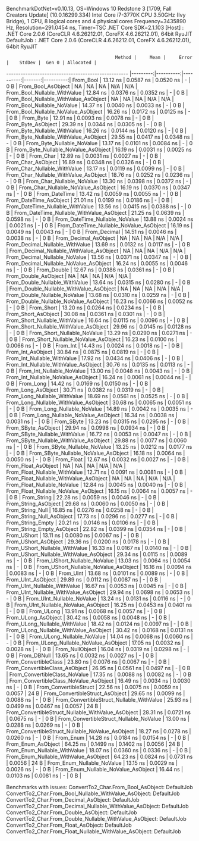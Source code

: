 
BenchmarkDotNet=v0.10.13, OS=Windows 10 Redstone 3 [1709, Fall Creators Update] (10.0.16299.334)
Intel Core i7-3770K CPU 3.50GHz (Ivy Bridge), 1 CPU, 8 logical cores and 4 physical cores
Frequency=3435890 Hz, Resolution=291.0454 ns, Timer=TSC
.NET Core SDK=2.1.103
  [Host]     : .NET Core 2.0.6 (CoreCLR 4.6.26212.01, CoreFX 4.6.26212.01), 64bit RyuJIT
  DefaultJob : .NET Core 2.0.6 (CoreCLR 4.6.26212.01, CoreFX 4.6.26212.01), 64bit RyuJIT


                                             Method |     Mean |     Error |    StdDev |  Gen 0 | Allocated |
--------------------------------------------------- |---------:|----------:|----------:|-------:|----------:|
                                          From_Bool | 13.12 ns | 0.0587 ns | 0.0520 ns |      - |       0 B |
                                 From_Bool_AsObject |       NA |        NA |        NA |    N/A |       N/A |
                       From_Bool_Nullable_WithValue | 12.84 ns | 0.0376 ns | 0.0352 ns |      - |       0 B |
              From_Bool_Nullable_WithValue_AsObject |       NA |        NA |        NA |    N/A |       N/A |
                         From_Bool_Nullable_NoValue | 14.37 ns | 0.0040 ns | 0.0033 ns |      - |       0 B |
                From_Bool_Nullable_NoValue_AsObject | 16.26 ns | 0.0172 ns | 0.0125 ns |      - |       0 B |
                                          From_Byte | 12.91 ns | 0.0093 ns | 0.0078 ns |      - |       0 B |
                                 From_Byte_AsObject | 29.39 ns | 0.0344 ns | 0.0305 ns |      - |       0 B |
                       From_Byte_Nullable_WithValue | 16.26 ns | 0.0144 ns | 0.0120 ns |      - |       0 B |
              From_Byte_Nullable_WithValue_AsObject | 29.55 ns | 0.0417 ns | 0.0348 ns |      - |       0 B |
                         From_Byte_Nullable_NoValue | 13.17 ns | 0.0101 ns | 0.0084 ns |      - |       0 B |
                From_Byte_Nullable_NoValue_AsObject | 16.19 ns | 0.0031 ns | 0.0025 ns |      - |       0 B |
                                          From_Char | 12.89 ns | 0.0031 ns | 0.0027 ns |      - |       0 B |
                                 From_Char_AsObject | 16.89 ns | 0.0348 ns | 0.0326 ns |      - |       0 B |
                       From_Char_Nullable_WithValue | 13.17 ns | 0.0119 ns | 0.0099 ns |      - |       0 B |
              From_Char_Nullable_WithValue_AsObject | 18.76 ns | 0.0252 ns | 0.0236 ns |      - |       0 B |
                         From_Char_Nullable_NoValue | 13.30 ns | 0.0398 ns | 0.0372 ns |      - |       0 B |
                From_Char_Nullable_NoValue_AsObject | 16.19 ns | 0.0370 ns | 0.0347 ns |      - |       0 B |
                                      From_DateTime | 13.42 ns | 0.0059 ns | 0.0055 ns |      - |       0 B |
                             From_DateTime_AsObject | 21.01 ns | 0.0199 ns | 0.0186 ns |      - |       0 B |
                   From_DateTime_Nullable_WithValue | 13.56 ns | 0.0415 ns | 0.0388 ns |      - |       0 B |
          From_DateTime_Nullable_WithValue_AsObject | 21.25 ns | 0.0639 ns | 0.0598 ns |      - |       0 B |
                     From_DateTime_Nullable_NoValue | 13.88 ns | 0.0024 ns | 0.0021 ns |      - |       0 B |
            From_DateTime_Nullable_NoValue_AsObject | 16.19 ns | 0.0049 ns | 0.0043 ns |      - |       0 B |
                                       From_Decimal | 14.51 ns | 0.0046 ns | 0.0038 ns |      - |       0 B |
                              From_Decimal_AsObject |       NA |        NA |        NA |    N/A |       N/A |
                    From_Decimal_Nullable_WithValue | 13.69 ns | 0.0132 ns | 0.0117 ns |      - |       0 B |
           From_Decimal_Nullable_WithValue_AsObject |       NA |        NA |        NA |    N/A |       N/A |
                      From_Decimal_Nullable_NoValue | 13.56 ns | 0.0371 ns | 0.0347 ns |      - |       0 B |
             From_Decimal_Nullable_NoValue_AsObject | 16.24 ns | 0.0055 ns | 0.0046 ns |      - |       0 B |
                                        From_Double | 12.67 ns | 0.0386 ns | 0.0361 ns |      - |       0 B |
                               From_Double_AsObject |       NA |        NA |        NA |    N/A |       N/A |
                     From_Double_Nullable_WithValue | 13.64 ns | 0.0315 ns | 0.0280 ns |      - |       0 B |
            From_Double_Nullable_WithValue_AsObject |       NA |        NA |        NA |    N/A |       N/A |
                       From_Double_Nullable_NoValue | 13.68 ns | 0.0310 ns | 0.0259 ns |      - |       0 B |
              From_Double_Nullable_NoValue_AsObject | 16.23 ns | 0.0066 ns | 0.0052 ns |      - |       0 B |
                                         From_Short | 13.20 ns | 0.0264 ns | 0.0234 ns |      - |       0 B |
                                From_Short_AsObject | 30.08 ns | 0.0361 ns | 0.0301 ns |      - |       0 B |
                      From_Short_Nullable_WithValue | 16.64 ns | 0.0115 ns | 0.0096 ns |      - |       0 B |
             From_Short_Nullable_WithValue_AsObject | 29.96 ns | 0.0145 ns | 0.0128 ns |      - |       0 B |
                        From_Short_Nullable_NoValue | 13.29 ns | 0.0290 ns | 0.0271 ns |      - |       0 B |
               From_Short_Nullable_NoValue_AsObject | 16.23 ns | 0.0100 ns | 0.0066 ns |      - |       0 B |
                                           From_Int | 14.43 ns | 0.0024 ns | 0.0018 ns |      - |       0 B |
                                  From_Int_AsObject | 30.84 ns | 0.0875 ns | 0.0819 ns |      - |       0 B |
                        From_Int_Nullable_WithValue | 17.92 ns | 0.0434 ns | 0.0406 ns |      - |       0 B |
               From_Int_Nullable_WithValue_AsObject | 30.76 ns | 0.0135 ns | 0.0113 ns |      - |       0 B |
                          From_Int_Nullable_NoValue | 13.00 ns | 0.0048 ns | 0.0043 ns |      - |       0 B |
                 From_Int_Nullable_NoValue_AsObject | 16.24 ns | 0.0061 ns | 0.0044 ns |      - |       0 B |
                                          From_Long | 14.42 ns | 0.0169 ns | 0.0150 ns |      - |       0 B |
                                 From_Long_AsObject | 30.71 ns | 0.0382 ns | 0.0319 ns |      - |       0 B |
                       From_Long_Nullable_WithValue | 18.69 ns | 0.0561 ns | 0.0525 ns |      - |       0 B |
              From_Long_Nullable_WithValue_AsObject | 30.68 ns | 0.0065 ns | 0.0051 ns |      - |       0 B |
                         From_Long_Nullable_NoValue | 14.89 ns | 0.0042 ns | 0.0035 ns |      - |       0 B |
                From_Long_Nullable_NoValue_AsObject | 16.34 ns | 0.0038 ns | 0.0031 ns |      - |       0 B |
                                         From_SByte | 13.23 ns | 0.0315 ns | 0.0295 ns |      - |       0 B |
                                From_SByte_AsObject | 29.94 ns | 0.0998 ns | 0.0934 ns |      - |       0 B |
                      From_SByte_Nullable_WithValue | 16.72 ns | 0.0053 ns | 0.0047 ns |      - |       0 B |
             From_SByte_Nullable_WithValue_AsObject | 29.88 ns | 0.0077 ns | 0.0060 ns |      - |       0 B |
                        From_SByte_Nullable_NoValue | 13.25 ns | 0.0212 ns | 0.0177 ns |      - |       0 B |
               From_SByte_Nullable_NoValue_AsObject | 16.18 ns | 0.0064 ns | 0.0050 ns |      - |       0 B |
                                         From_Float | 12.67 ns | 0.0032 ns | 0.0027 ns |      - |       0 B |
                                From_Float_AsObject |       NA |        NA |        NA |    N/A |       N/A |
                      From_Float_Nullable_WithValue | 12.71 ns | 0.0091 ns | 0.0081 ns |      - |       0 B |
             From_Float_Nullable_WithValue_AsObject |       NA |        NA |        NA |    N/A |       N/A |
                        From_Float_Nullable_NoValue | 12.84 ns | 0.0045 ns | 0.0040 ns |      - |       0 B |
               From_Float_Nullable_NoValue_AsObject | 16.15 ns | 0.0064 ns | 0.0057 ns |      - |       0 B |
                                        From_String | 22.28 ns | 0.0059 ns | 0.0046 ns |      - |       0 B |
                               From_String_AsObject | 29.68 ns | 0.0060 ns | 0.0050 ns |      - |       0 B |
                                   From_String_Null | 16.85 ns | 0.0276 ns | 0.0258 ns |      - |       0 B |
                          From_String_Null_AsObject | 17.73 ns | 0.0296 ns | 0.0277 ns |      - |       0 B |
                                  From_String_Empty | 20.21 ns | 0.0146 ns | 0.0106 ns |      - |       0 B |
                         From_String_Empty_AsObject | 22.82 ns | 0.0399 ns | 0.0354 ns |      - |       0 B |
                                        From_UShort | 13.11 ns | 0.0080 ns | 0.0067 ns |      - |       0 B |
                               From_UShort_AsObject | 29.36 ns | 0.0200 ns | 0.0178 ns |      - |       0 B |
                     From_UShort_Nullable_WithValue | 16.33 ns | 0.0167 ns | 0.0140 ns |      - |       0 B |
            From_UShort_Nullable_WithValue_AsObject | 29.34 ns | 0.0115 ns | 0.0089 ns |      - |       0 B |
                       From_UShort_Nullable_NoValue | 13.03 ns | 0.0064 ns | 0.0054 ns |      - |       0 B |
              From_UShort_Nullable_NoValue_AsObject | 16.16 ns | 0.0094 ns | 0.0083 ns |      - |       0 B |
                                          From_UInt | 13.68 ns | 0.0101 ns | 0.0089 ns |      - |       0 B |
                                 From_UInt_AsObject | 29.89 ns | 0.0112 ns | 0.0087 ns |      - |       0 B |
                       From_UInt_Nullable_WithValue | 16.67 ns | 0.0053 ns | 0.0045 ns |      - |       0 B |
              From_UInt_Nullable_WithValue_AsObject | 29.94 ns | 0.0698 ns | 0.0653 ns |      - |       0 B |
                         From_UInt_Nullable_NoValue | 13.24 ns | 0.0131 ns | 0.0116 ns |      - |       0 B |
                From_UInt_Nullable_NoValue_AsObject | 16.25 ns | 0.0453 ns | 0.0401 ns |      - |       0 B |
                                         From_ULong | 13.91 ns | 0.0068 ns | 0.0057 ns |      - |       0 B |
                                From_ULong_AsObject | 30.42 ns | 0.0058 ns | 0.0048 ns |      - |       0 B |
                      From_ULong_Nullable_WithValue | 18.42 ns | 0.0124 ns | 0.0097 ns |      - |       0 B |
             From_ULong_Nullable_WithValue_AsObject | 30.42 ns | 0.0168 ns | 0.0131 ns |      - |       0 B |
                        From_ULong_Nullable_NoValue | 14.04 ns | 0.0068 ns | 0.0060 ns |      - |       0 B |
               From_ULong_Nullable_NoValue_AsObject | 17.05 ns | 0.0032 ns | 0.0028 ns |      - |       0 B |
                                    From_NullObject | 16.04 ns | 0.0319 ns | 0.0298 ns |      - |       0 B |
                                        From_DBNull | 13.65 ns | 0.0032 ns | 0.0027 ns |      - |       0 B |
                              From_ConvertibleClass | 23.80 ns | 0.0076 ns | 0.0067 ns |      - |       0 B |
                     From_ConvertibleClass_AsObject | 26.95 ns | 0.0561 ns | 0.0497 ns |      - |       0 B |
                      From_ConvertibleClass_NoValue | 17.35 ns | 0.0088 ns | 0.0082 ns |      - |       0 B |
             From_ConvertibleClass_NoValue_AsObject | 16.49 ns | 0.0034 ns | 0.0030 ns |      - |       0 B |
                             From_ConvertibleStruct | 22.56 ns | 0.0075 ns | 0.0059 ns | 0.0057 |      24 B |
                    From_ConvertibleStruct_AsObject | 29.65 ns | 0.0099 ns | 0.0088 ns |      - |       0 B |
          From_ConvertibleStruct_Nullable_WithValue | 25.93 ns | 0.0499 ns | 0.0467 ns | 0.0057 |      24 B |
 From_ConvertibleStruct_Nullable_WithValue_AsObject | 28.31 ns | 0.0721 ns | 0.0675 ns |      - |       0 B |
            From_ConvertibleStruct_Nullable_NoValue | 13.00 ns | 0.0288 ns | 0.0269 ns |      - |       0 B |
   From_ConvertibleStruct_Nullable_NoValue_AsObject | 18.27 ns | 0.0278 ns | 0.0260 ns |      - |       0 B |
                                          From_Enum | 14.28 ns | 0.0184 ns | 0.0154 ns |      - |       0 B |
                                 From_Enum_AsObject | 64.25 ns | 0.1499 ns | 0.1402 ns | 0.0056 |      24 B |
                       From_Enum_Nullable_WithValue | 18.07 ns | 0.0360 ns | 0.0336 ns |      - |       0 B |
              From_Enum_Nullable_WithValue_AsObject | 64.23 ns | 0.0824 ns | 0.0731 ns | 0.0056 |      24 B |
                         From_Enum_Nullable_NoValue | 13.15 ns | 0.0029 ns | 0.0026 ns |      - |       0 B |
                From_Enum_Nullable_NoValue_AsObject | 16.44 ns | 0.0103 ns | 0.0081 ns |      - |       0 B |

Benchmarks with issues:
  ConvertTo2_Char.From_Bool_AsObject: DefaultJob
  ConvertTo2_Char.From_Bool_Nullable_WithValue_AsObject: DefaultJob
  ConvertTo2_Char.From_Decimal_AsObject: DefaultJob
  ConvertTo2_Char.From_Decimal_Nullable_WithValue_AsObject: DefaultJob
  ConvertTo2_Char.From_Double_AsObject: DefaultJob
  ConvertTo2_Char.From_Double_Nullable_WithValue_AsObject: DefaultJob
  ConvertTo2_Char.From_Float_AsObject: DefaultJob
  ConvertTo2_Char.From_Float_Nullable_WithValue_AsObject: DefaultJob
